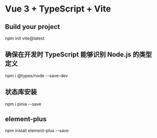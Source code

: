 # Vue 3 + TypeScript + Vite

## Build your project

npm init vite@latest

## 确保在开发时 TypeScript 能够识别 Node.js 的类型定义

npm i @types/node --save-dev


## 状态库安装

npm i pinia --save

## element-plus

npm install element-plus --save


